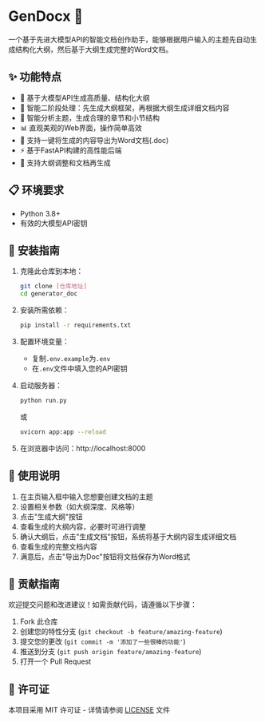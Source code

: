 # GenDocx 📝

一个基于先进大模型API的智能文档创作助手，能够根据用户输入的主题先自动生成结构化大纲，然后基于大纲生成完整的Word文档。

## ✨ 功能特点

- 🤖 基于大模型API生成高质量、结构化大纲
- 📑 智能二阶段处理：先生成大纲框架，再根据大纲生成详细文档内容
- 🎯 智能分析主题，生成合理的章节和小节结构
- 📊 直观美观的Web界面，操作简单高效
- 📄 支持一键将生成的内容导出为Word文档(.doc)
- ⚡ 基于FastAPI构建的高性能后端
- 🔄 支持大纲调整和文档再生成

## 📋 环境要求

- Python 3.8+
- 有效的大模型API密钥

## 🚀 安装指南

1. 克隆此仓库到本地：
   ```bash
   git clone [仓库地址]
   cd generator_doc
   ```

2. 安装所需依赖：
   ```bash
   pip install -r requirements.txt
   ```

3. 配置环境变量：
   - 复制`.env.example`为`.env`
   - 在`.env`文件中填入您的API密钥

4. 启动服务器：
   ```bash
   python run.py
   ```
   或
   ```bash
   uvicorn app:app --reload
   ```

5. 在浏览器中访问：http://localhost:8000

## 📖 使用说明

1. 在主页输入框中输入您想要创建文档的主题
2. 设置相关参数（如大纲深度、风格等）
3. 点击"生成大纲"按钮
4. 查看生成的大纲内容，必要时可进行调整
5. 确认大纲后，点击"生成文档"按钮，系统将基于大纲内容生成详细文档
6. 查看生成的完整文档内容
7. 满意后，点击"导出为Doc"按钮将文档保存为Word格式

## 🤝 贡献指南

欢迎提交问题和改进建议！如需贡献代码，请遵循以下步骤：

1. Fork 此仓库
2. 创建您的特性分支 (`git checkout -b feature/amazing-feature`)
3. 提交您的更改 (`git commit -m '添加了一些很棒的功能'`)
4. 推送到分支 (`git push origin feature/amazing-feature`)
5. 打开一个 Pull Request

## 📄 许可证

本项目采用 MIT 许可证 - 详情请参阅 [LICENSE](LICENSE) 文件 